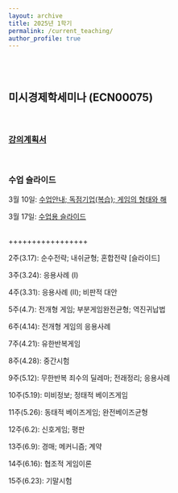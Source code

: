 ```yaml
---
layout: archive
title: 2025년 1학기
permalink: /current_teaching/
author_profile: true
---
```

<br/> <br/> 

## 미시경제학세미나 (ECN00075)
<br/> 

### [강의계획서](https://github.com/jungmoh/jungmoh.github.io/blob/8ade0e78be3e7728766e94942ccea2263894a61a/_teaching/Syllabus_2025Spring.pdf?raw=true)
<br/> 

### 수업 슬라이드 

3월 10일: [수업안내; 독점기업(복습); 게임의 형태와 해](https://github.com/jungmoh/jungmoh.github.io/blob/master/_teaching/Slide01_note.pdf?raw=true)

3월 17일: [수업용 슬라이드](https://github.com/jungmoh/jungmoh.github.io/blob/2138845e068bbbfba9a9a0f516ca0c792e16c463/_teaching/Slide02_note_250317.pdf?raw=true)


<br/> 
+++++++++++++++++

2주(3.17): 순수전략; 내쉬균형; 혼합전략 [슬라이드]

3주(3.24): 응용사례 (I)

4주(3.31): 응용사례 (II); 비판적 대안

5주(4.7): 전개형 게임; 부분게임완전균형; 역진귀납법

6주(4.14): 전개형 게임의 응용사례

7주(4.21): 유한반복게임

8주(4.28): 중간시험

9주(5.12): 무한반복 죄수의 딜레마; 전래정리; 응용사례 

10주(5.19): 미비정보; 정태적 베이즈게임

11주(5.26): 동태적 베이즈게임; 완전베이즈균형

12주(6.2): 신호게임; 평판

13주(6.9): 경매; 메커니즘; 계약

14주(6.16): 협조적 게임이론

15주(6.23): 기말시험




